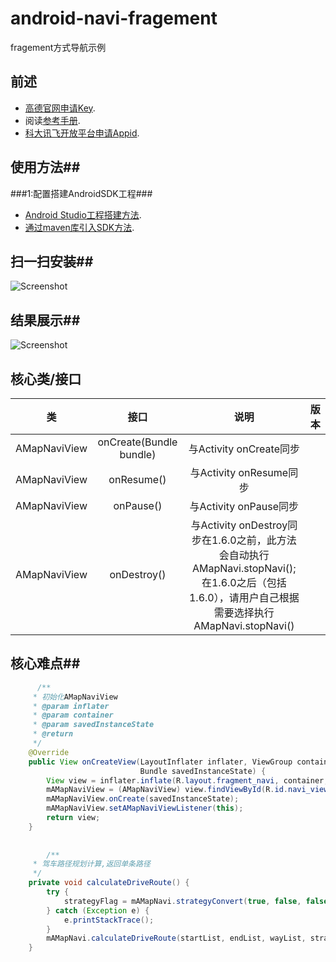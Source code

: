 # android-navi-fragement
fragement方式导航示例
## 前述 ##
- [高德官网申请Key](http://lbs.amap.com/dev/#/).
- 阅读[参考手册](http://a.amap.com/lbs/static/unzip/Android_Map_Doc/index.html).
- [科大讯飞开放平台申请Appid](http://www.xfyun.cn/services/online_tts).

## 使用方法##
###1:配置搭建AndroidSDK工程###
- [Android Studio工程搭建方法](http://lbs.amap.com/api/android-sdk/guide/creat-project/android-studio-creat-project/#add-jars).
- [通过maven库引入SDK方法](http://lbsbbs.amap.com/forum.php?mod=viewthread&tid=18786).

## 扫一扫安装##

 ![Screenshot](https://github.com/amap-demo/android-navi-fragement/blob/master/resource/download.png?raw=true)

## 结果展示##

 ![Screenshot](https://github.com/amap-demo/android-navi-fragement/blob/master/resource/screenshot.png?raw=true)
 
## 核心类/接口 ##
| 类    | 接口  | 说明   | 版本  |
| -----|:-----:|:-----:|:-----:|
|AMapNaviView|onCreate(Bundle bundle)|与Activity onCreate同步||
|AMapNaviView|onResume()|与Activity onResume同步||
|AMapNaviView|onPause()|与Activity onPause同步||
|AMapNaviView|onDestroy()|与Activity onDestroy同步在1.6.0之前，此方法会自动执行AMapNavi.stopNavi(); 在1.6.0之后（包括1.6.0），请用户自己根据需要选择执行AMapNavi.stopNavi()||

## 核心难点##
```java
      /**
     * 初始化AMapNaviView
     * @param inflater
     * @param container
     * @param savedInstanceState
     * @return
     */
    @Override
    public View onCreateView(LayoutInflater inflater, ViewGroup container,
                             Bundle savedInstanceState) {
        View view = inflater.inflate(R.layout.fragment_navi, container, false);
        mAMapNaviView = (AMapNaviView) view.findViewById(R.id.navi_view);
        mAMapNaviView.onCreate(savedInstanceState);
        mAMapNaviView.setAMapNaviViewListener(this);
        return view;
    }
    
    
        /**
     * 驾车路径规划计算,返回单条路径
     */
    private void calculateDriveRoute() {
        try {
            strategyFlag = mAMapNavi.strategyConvert(true, false, false, true, false);
        } catch (Exception e) {
            e.printStackTrace();
        }
        mAMapNavi.calculateDriveRoute(startList, endList, wayList, strategyFlag);
    }
```

